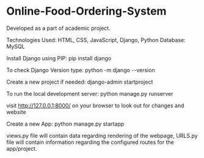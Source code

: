 # Online-Food-Ordering-System

Developed as a part of academic project.

Technologies Used: HTML, CSS, JavaScript, Django, Python
Database: MySQL

Install Django using PIP: pip install django

To check Django Version type: python -m django --version

Create a new project if needed:
django-admin startproject <project-name>

To run the local development server: python manage.py runserver

visit http://127.0.0.1:8000/ on your browser to look out for changes and website


Create a new App: 
python manage.py startapp <app-name>

views.py file will contain data regarding rendering of the webpage,
URLS.py file will contain information regarding the configured routes for the app/project.

